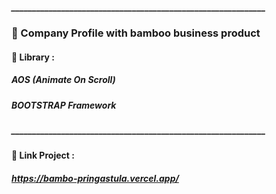 ##### _____________________________________________________________
### 📁 Company Profile with bamboo business product
#### 📘 Library :
##### AOS (Animate On Scroll)
##### BOOTSTRAP Framework
##### _____________________________________________________________
#### 🔗 Link Project :
##### https://bambo-pringastula.vercel.app/
